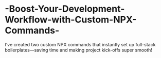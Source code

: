# -Boost-Your-Development-Workflow-with-Custom-NPX-Commands-
I’ve created two custom NPX commands that instantly set up full-stack boilerplates—saving time and making project kick-offs super smooth!
